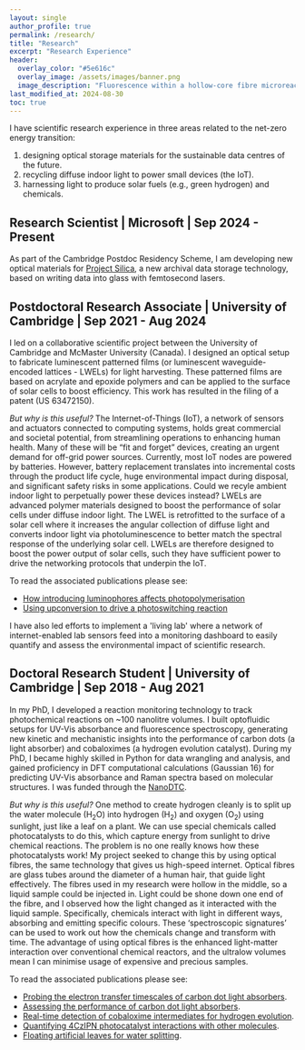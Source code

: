 ```yaml
---
layout: single
author_profile: true
permalink: /research/
title: "Research"
excerpt: "Research Experience"
header:
  overlay_color: "#5e616c"
  overlay_image: /assets/images/banner.png
  image_description: "Fluorescence within a hollow-core fibre microreactor."
last_modified_at: 2024-08-30
toc: true
---
```

I have scientific research experience in three areas related to the net-zero energy transition: 
1. designing optical storage materials for the sustainable data centres of the future.
2. recycling diffuse indoor light to power small devices (the IoT).
3. harnessing light to produce solar fuels (e.g., green hydrogen) and chemicals. 

## Research Scientist | Microsoft | Sep 2024 - Present
As part of the Cambridge Postdoc Residency Scheme, I am developing new optical materials for [Project Silica](https://www.microsoft.com/en-us/research/project/project-silica/), a new archival data storage technology, based on writing data into glass with femtosecond lasers.

## Postdoctoral Research Associate | University of Cambridge | Sep 2021 - Aug 2024
I led on a collaborative scientific project between the University of Cambridge and McMaster University (Canada). I designed an optical setup to fabricate luminescent patterned films (or luminescent waveguide-encoded lattices - LWELs) for light harvesting. These patterned films are based on acrylate and epoxide polymers and can be applied to the surface of solar cells to boost efficiency. This work has resulted in the filing of a patent (US 63472150). 

*But why is this useful?* The Internet-of-Things (IoT), a network of sensors and actuators connected to computing systems, holds great commercial and societal potential, from streamlining operations to enhancing human health. Many of these will be “fit and forget” devices, creating an urgent demand for off-grid power sources. Currently, most IoT nodes are powered by batteries. However, battery replacement translates into incremental costs through the product life cycle, huge environmental impact during disposal, and significant safety risks in some applications. Could we recyle ambient indoor light to perpetually power these devices instead? LWELs are advanced polymer materials designed to boost the performance of solar cells under diffuse indoor light. The LWEL is retrofitted to the surface of a solar cell where it increases the angular collection of diffuse light and converts indoor light via photoluminescence to better match the spectral response of the underlying solar cell. LWELs are therefore designed to boost the power output of solar cells, such they have sufficient power to drive the networking protocols that underpin the IoT.

To read the associated publications please see:
* [How introducing luminophores affects photopolymerisation](https://doi.org/10.1021/acsapm.4c00484)
* [Using upconversion to drive a photoswitching reaction](https://doi.org/10.1039/D4TC03513E)

I have also led efforts to implement a 'living lab' where a network of internet-enabled lab sensors feed into a monitoring dashboard to easily quantify and assess the environmental impact of scientific research. 

## Doctoral Research Student | University of Cambridge | Sep 2018 - Aug 2021
In my PhD, I developed a reaction monitoring technology to track photochemical reactions on ~100 nanolitre volumes. I built optofluidic setups for UV-Vis absorbance and fluorescence spectroscopy, generating new kinetic and mechanistic insights into the performance of carbon dots (a light absorber) and cobaloximes (a hydrogen evolution catalyst). During my PhD, I became highly skilled in Python for data wrangling and analysis, and gained proficiency in DFT computational calculations (Gaussian 16) for predicting UV-Vis absorbance and Raman spectra based on molecular structures. I was funded through the [NanoDTC](https://www.nanodtc.cam.ac.uk/).

*But why is this useful?* One method to create hydrogen cleanly is to split up the water molecule (H<sub>2</sub>O) into hydrogen (H<sub>2</sub>) and oxygen (O<sub>2</sub>) using sunlight, just like a leaf on a plant. We can use special chemicals called photocatalysts to do this, which capture energy from sunlight to drive chemical reactions. The problem is no one really knows how these photocatalysts work! My project seeked to change this by using optical fibres, the same technology that gives us high-speed internet. Optical fibres are glass tubes around the diameter of a human hair, that guide light effectively. The fibres used in my research were hollow in the middle, so a liquid sample could be injected in. Light could be shone down one end of the fibre, and I observed how the light changed as it interacted with the liquid sample. Specifically, chemicals interact with light in different ways, absorbing and emitting specific colours. These ‘spectroscopic signatures’ can be used to work out how the chemicals change and transform with time. The advantage of using optical fibres is the enhanced light-matter interaction over conventional chemical reactors, and the ultralow volumes mean I can minimise usage of expensive and precious samples.

To read the associated publications please see:
* [Probing the electron transfer timescales of carbon dot light absorbers](https://doi.org/10.1021/acscatal.4c02327).
* [Assessing the performance of carbon dot light absorbers](https://doi.org/10.1021/acscatal.3c02212).
* [Real-time detection of cobaloxime intermediates for hydrogen evolution](https://doi.org/10.1002/ange.202214788).
* [Quantifying 4CzIPN photocatalyst interactions with other molecules](https://doi.org/10.1039/D2CC03996F).
* [Floating artificial leaves for water splitting](https://doi.org/10.1038/s41586-022-04978-6). 